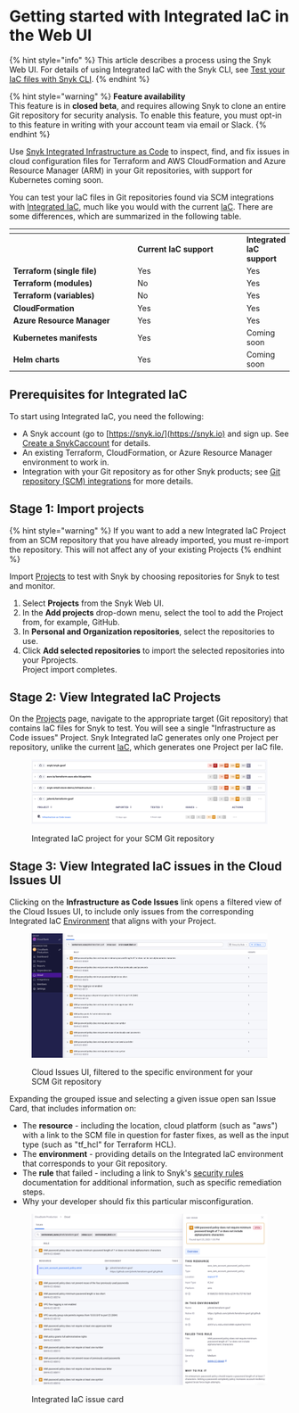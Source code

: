 # Getting started with Integrated IaC in the Web UI

{% hint style="info" %}
This article describes a process using the Snyk Web UI. For details of using Integrated IaC with the Snyk CLI, see [Test your IaC files with Snyk CLI](test-your-iac-files-with-snyk-cli-integrated-iac.md).
{% endhint %}

{% hint style="warning" %}
**Feature availability**\
This feature is in **closed beta**, and requires allowing Snyk to clone an entire Git repository for security analysis. To enable this feature, you must opt-in to this feature in writing with your account team via email or Slack.
{% endhint %}

Use [Snyk Integrated Infrastructure as Code](./) to inspect, find, and fix issues in cloud configuration files for Terraform and AWS CloudFormation and Azure Resource Manager (ARM) in your Git repositories, with support for Kubernetes coming soon.

You can test your IaC files in Git repositories found via SCM integrations with [Integrated IaC](./), much like you would with the current [IaC](../../snyk-infrastructure-as-code/). There are some differences, which are summarized in the following table.

<table data-header-hidden><thead><tr><th width="271"></th><th width="261.3333333333333"></th><th></th></tr></thead><tbody><tr><td></td><td><strong>Current IaC support</strong></td><td><strong>Integrated IaC support</strong></td></tr><tr><td><strong>Terraform (single file)</strong></td><td>Yes</td><td>Yes</td></tr><tr><td><strong>Terraform (modules)</strong></td><td>No</td><td>Yes</td></tr><tr><td><strong>Terraform (variables)</strong></td><td>No</td><td>Yes</td></tr><tr><td><strong>CloudFormation</strong></td><td>Yes</td><td>Yes</td></tr><tr><td><strong>Azure Resource Manager</strong></td><td>Yes</td><td>Yes</td></tr><tr><td><strong>Kubernetes manifests</strong></td><td>Yes</td><td>Coming soon</td></tr><tr><td><strong>Helm charts</strong></td><td>Yes</td><td>Coming soon</td></tr></tbody></table>

## Prerequisites for Integrated IaC

To start using Integrated IaC, you need the following:

* A Snyk account (go to [https://snyk.io/](https://snyk.io) and sign up. See [Create a SnykCaccount](../../../getting-started/quickstart/create-a-snyk-account/) for details.
* An existing Terraform, CloudFormation, or Azure Resource Manager environment to work in.
* Integration with your Git repository as for other Snyk products; see [Git repository (SCM) integrations](../../../integrations/git-repository-scm-integrations/) for more details.

## Stage 1: Import projects

{% hint style="warning" %}
If you want to add a new Integrated IaC Project from an SCM repository that you have already imported, you must re-import the repository. This will not affect any of your existing Projects
{% endhint %}

Import [Projects](../../../manage-issues/introduction-to-snyk-projects/) to test with Snyk by choosing repositories for Snyk to test and monitor.

1. Select **Projects** from the Snyk Web UI.
2. In the **Add projects** drop-down menu, select the tool to add the Project from, for example, GitHub.
3. In **Personal and Organization repositories**, select the repositories to use.
4. Click **Add selected repositories** to import the selected repositories into your Pprojects.\
   Project import completes.

## Stage 2: View Integrated IaC Projects

On the [Projects](../../../manage-issues/introduction-to-snyk-projects/) page, navigate to the appropriate target (Git repository) that contains IaC files for Snyk to test. You will see a single "Infrastructure as Code issues" Project. Snyk Integrated IaC generates only one Project per repository, unlike the current [IaC](../../snyk-infrastructure-as-code/), which generates one Project per IaC file.

<figure><img src="../../../.gitbook/assets/Screenshot 2023-05-07 at 3.57.30 PM.png" alt="Integrated IaC project for your SCM Git repository"><figcaption><p>Integrated IaC project for your SCM Git repository</p></figcaption></figure>

## Stage 3: View Integrated IaC issues in the Cloud Issues UI

Clicking on the **Infrastructure as Code Issues** link opens a filtered view of the Cloud Issues UI, to include only issues from the corresponding Integrated IaC [Environment](../snyk-cloud-concepts.md#environments) that aligns with your Project.

<figure><img src="../../../.gitbook/assets/Screenshot 2023-05-07 at 4.04.13 PM.png" alt="Cloud Issues UI, filtered to the specific environment for your SCM Git repository"><figcaption><p>Cloud Issues UI, filtered to the specific environment for your SCM Git repository</p></figcaption></figure>

Expanding the grouped issue and selecting a given issue open san Issue Card, that includes information on:

* The **resource** - including the location, cloud platform (such as "aws") with a link to the SCM file in question for faster fixes, as well as the input type (such as "tf\_hcl" for Terraform HCL).
* The **environment** - providing details on the Integrated IaC environment that corresponds to your Git repository.
* The **rule** that failed - including a link to Snyk's [security rules](https://snyk.io/security-rules/cloud/) documentation for additional information, such as specific remediation steps.
* Why your developer should fix this particular misconfiguration.

<figure><img src="../../../.gitbook/assets/Screenshot 2023-05-07 at 4.09.40 PM.png" alt="Integrated IaC issue card"><figcaption><p>Integrated IaC issue card</p></figcaption></figure>
